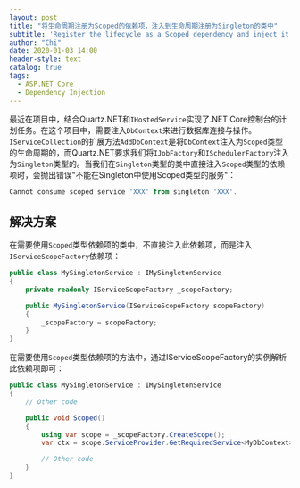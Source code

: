 ```yaml
---
layout: post
title: "将生命周期注册为Scoped的依赖项，注入到生命周期注册为Singleton的类中"
subtitle: 'Register the lifecycle as a Scoped dependency and inject it into the class registered as Singleton'
author: "Chi"
date: 2020-01-03 14:00
header-style: text
catalog: true
tags:
  - ASP.NET Core
  - Dependency Injection
---
```


最近在项目中，结合Quartz.NET和`IHostedService`实现了.NET Core控制台的计划任务。在这个项目中，需要注入`DbContext`来进行数据库连接与操作。`IServiceCollection`的扩展方法`AddDbContext`是将`DbContext`注入为`Scoped`类型的生命周期的，而Quartz.NET要求我们将`IJobFactory`和`ISchedulerFactory`注入为`Singleton`类型的。当我们在`Singleton`类型的类中直接注入`Scoped`类型的依赖项时，会抛出错误"不能在Singleton中使用Scoped类型的服务"：

``` Powershell
Cannot consume scoped service 'XXX' from singleton 'XXX'.
```

## 解决方案

在需要使用`Scoped`类型依赖项的类中，不直接注入此依赖项，而是注入`IServiceScopeFactory`依赖项：

``` C#
public class MySingletonService : IMySingletonService
{
    private readonly IServiceScopeFactory _scopeFactory;

    public MySingletonService(IServiceScopeFactory scopeFactory)
    {
        _scopeFactory = scopeFactory;
    }
}
```

在需要使用`Scoped`类型依赖项的方法中，通过IServiceScopeFactory的实例解析此依赖项即可：

```C#
public class MySingletonService : IMySingletonService
{
    // Other code

    public void Scoped()
    {
        using var scope = _scopeFactory.CreateScope();
        var ctx = scope.ServiceProvider.GetRequiredService<MyDbContext>();

        // Other code
    }
}
```
